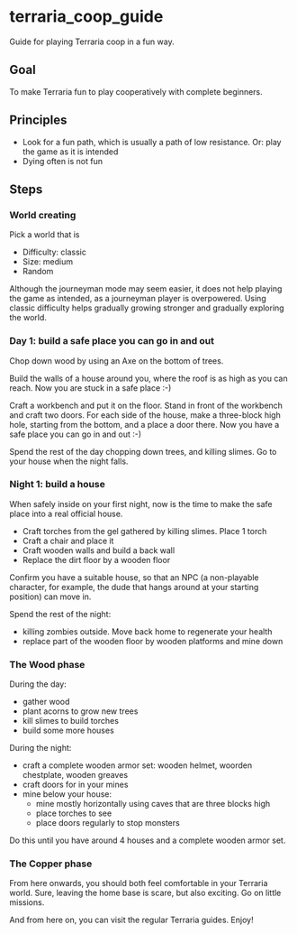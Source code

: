 # terraria_coop_guide

Guide for playing Terraria coop in a fun way.

## Goal

To make Terraria fun to play cooperatively
with complete beginners.

## Principles

 * Look for a fun path, which is usually a path of low resistance.
   Or: play the game as it is intended
 * Dying often is not fun

## Steps

### World creating

Pick a world that is

- Difficulty: classic
- Size: medium
- Random

Although the journeyman mode may seem easier, 
it does not help playing the game as intended,
as a journeyman player is overpowered.
Using classic difficulty helps gradually 
growing stronger and gradually exploring the world.

### Day 1: build a safe place you can go in and out

Chop down wood by using an Axe on the bottom of trees.

Build the walls of a house around you, where the roof is as high as you can reach.
Now you are stuck in a safe place :-)

Craft a workbench and put it on the floor.
Stand in front of the workbench and craft two doors.
For each side of the house, make a three-block high hole, starting from the bottom,
and a place a door there.
Now you have a safe place you can go in and out :-)

Spend the rest of the day chopping down trees,
and killing slimes. Go to your house when the night falls.

### Night 1: build a house

When safely inside on your first night,
now is the time to make the safe place into a real official house.

- Craft torches from the gel gathered by killing slimes. Place 1 torch
- Craft a chair and place it
- Craft wooden walls and build a back wall
- Replace the dirt floor by a wooden floor

Confirm you have a suitable house, 
so that an NPC (a non-playable character, 
for example, the dude that hangs around at your starting position)
can move in.

Spend the rest of the night:

- killing zombies outside. Move back home to regenerate your health
- replace part of the wooden floor by wooden platforms and mine down

### The Wood phase

During the day:

- gather wood
- plant acorns to grow new trees
- kill slimes to build torches
- build some more houses

During the night:

- craft a complete wooden armor set: wooden helmet, woorden chestplate, wooden greaves
- craft doors for in your mines
- mine below your house:
    - mine mostly horizontally using caves that are three blocks high
    - place torches to see
    - place doors regularly to stop monsters

Do this until you have around 4 houses and a complete wooden armor set.

### The Copper phase

From here onwards, you should both feel comfortable in your Terraria world.
Sure, leaving the home base is scare, but also exciting.
Go on little missions.

And from here on, you can visit the regular Terraria guides. Enjoy!



